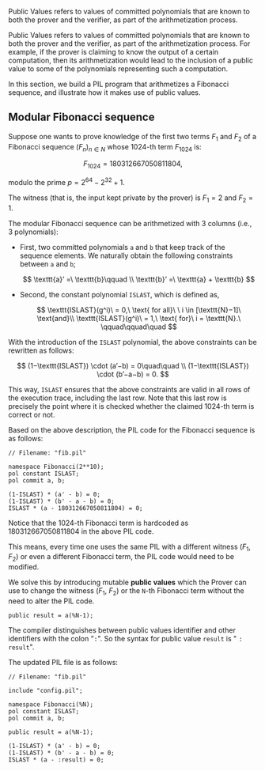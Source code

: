 Public Values refers to values of committed polynomials that are known to both the prover and the verifier, as part of the arithmetization process.

Public Values refers to values of committed polynomials that are known to both the prover and the verifier, as part of the arithmetization process. For example, if the prover is claiming to know the output of a certain computation, then its arithmetization would lead to the inclusion of a public value to some of the polynomials representing such a computation.

In this section, we build a PIL program that arithmetizes a Fibonacci sequence, and illustrate how it makes use of public values.

## Modular Fibonacci sequence

Suppose one wants to prove knowledge of the first two terms $F_1$ and $F_2$ of a Fibonacci sequence $(F_n)_{n \in N}$ whose $1024$-th term $F_{1024}$ is:

$$
F_{1024} = 180312667050811804,
$$

modulo the prime $p = 2^{64} − 2^{32} + 1$.

The witness (that is, the input kept private by the prover) is $F_1 = 2$ and $F_2 = 1$.

The modular Fibonacci sequence can be arithmetized with $3$ columns (i.e., $3$ polynomials):

- First, two committed polynomials $\texttt{a}$ and $\texttt{b}$ that keep track of the sequence elements. We naturally obtain the following constraints between $\texttt{a}$ and $\texttt{b}$;

	$$
	\texttt{a}’ =\ \texttt{b}\qquad \\
	\texttt{b}’ =\ \texttt{a} + \texttt{b}
	$$

- Second, the constant polynomial $\texttt{ISLAST}$, which is defined as,

	$$
	\texttt{ISLAST}(g^i)\ = 0,\ \text{ for all}\ \ i \in [\texttt{N}−1]\ \text{and}\\
	\texttt{ISLAST}(g^i)\ = 1,\ \text{ for}\ i = \texttt{N}.\ \qquad\qquad\quad
	$$

With the introduction of the $\texttt{ISLAST}$ polynomial, the above constraints can be rewritten as follows:

$$
(1−\texttt{ISLAST}) \cdot (a’−b) = 0\quad\quad \\
(1−\texttt{ISLAST}) \cdot (b’−a−b) = 0.
$$

This way, $\texttt{ISLAST}$ ensures that the above constraints are valid in all rows of the execution trace, including the last row. Note that this last row is precisely the point where it is checked whether the claimed $1024$-th term is correct or not.

Based on the above description, the PIL code for the Fibonacci sequence is as follows:

```
// Filename: "fib.pil"

namespace Fibonacci(2**10);
pol constant ISLAST;
pol commit a, b;

(1-ISLAST) * (a' - b) = 0;
(1-ISLAST) * (b' - a - b) = 0;
ISLAST * (a - 180312667050811804) = 0;
```

Notice that the $1024$-th Fibonacci term is hardcoded as $180312667050811804$ in the above PIL code.

This means, every time one uses the same PIL with a different witness ($F_1$, $F_2$) or even a different Fibonacci term, the PIL code would need to be modified.

We solve this by introducing mutable **public values** which the Prover can use to change the witness ($F_1$, $F_2$) or the $\texttt{N}$-th Fibonacci term without the need to alter the PIL code.

```
public result = a(%N-1);
```

The compiler distinguishes between public values identifier and other identifiers with the colon "$\mathtt{:}$". So the syntax for public value $\mathtt{result}$ is "$\mathtt{:result}$".

The updated PIL file is as follows:

```
// Filename: "fib.pil"

include "config.pil";

namespace Fibonacci(%N);
pol constant ISLAST;
pol commit a, b;

public result = a(%N-1);

(1-ISLAST) * (a' - b) = 0;
(1-ISLAST) * (b' - a - b) = 0;
ISLAST * (a - :result) = 0;
```



